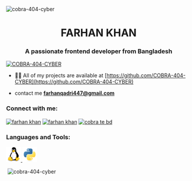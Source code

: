 <p align="left"> <img src="https://komarev.com/ghpvc/?username=cobra-404-cyber&label=Profile%20views&color=0e75b6&style=flat" alt="cobra-404-cyber" /> </p>
<h1 align="center">FARHAN KHAN</h1>
<h3 align="center">A passionate frontend developer from Bangladesh</h3>
<a href="#"><img title="COBRA-404-CYBER" src="https://l.top4top.io/p_2596gjvxw0.jpg"></a>


- 👨‍💻 All of my projects are available at [https://github.com/COBRA-404-CYBER](https://github.com/COBRA-404-CYBER)

- contact me **farhanqadri447@gmail.com**

<h3 align="left">Connect with me:</h3>
<p align="left">
<a href="https://fb.com/farhan khan" target="blank"><img align="center" src="https://raw.githubusercontent.com/rahuldkjain/github-profile-readme-generator/master/src/images/icons/Social/facebook.svg" alt="farhan khan" height="30" width="40" /></a>
<a href="https://instagram.com/farhan khan" target="blank"><img align="center" src="https://raw.githubusercontent.com/rahuldkjain/github-profile-readme-generator/master/src/images/icons/Social/instagram.svg" alt="farhan khan" height="30" width="40" /></a>
<a href="https://www.youtube.com/c/cobra te bd" target="blank"><img align="center" src="https://raw.githubusercontent.com/rahuldkjain/github-profile-readme-generator/master/src/images/icons/Social/youtube.svg" alt="cobra te bd" height="30" width="40" /></a>
</p>

<h3 align="left">Languages and Tools:</h3>
<p align="left"> <a href="https://www.linux.org/" target="_blank" rel="noreferrer"> <img src="https://raw.githubusercontent.com/devicons/devicon/master/icons/linux/linux-original.svg" alt="linux" width="40" height="40"/> </a> <a href="https://www.python.org" target="_blank" rel="noreferrer"> <img src="https://raw.githubusercontent.com/devicons/devicon/master/icons/python/python-original.svg" alt="python" width="40" height="40"/> </a> </p>

<p>&nbsp;<img align="center" src="https://github-readme-stats.vercel.app/api?username=cobra-404-cyber&show_icons=true&locale=en" alt="cobra-404-cyber" /></p>
